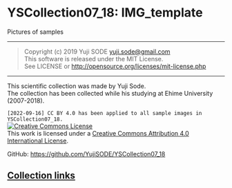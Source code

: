 # YSCollection07_18: IMG_template
Pictures of samples
______
>Copyright (c) 2019 Yuji SODE <yuji.sode@gmail.com>  
>This software is released under the MIT License.  
>See LICENSE or http://opensource.org/licenses/mit-license.php
______
This scientific collection was made by Yuji Sode.  
The collection has been collected while his studying at Ehime University (2007-2018).

`[2022-09-16] CC BY 4.0 has been applied to all sample images in YSCollection07_18.`  
<a rel="license" href="http://creativecommons.org/licenses/by/4.0/"><img alt="Creative Commons License" style="border-width:0" src="https://i.creativecommons.org/l/by/4.0/88x31.png" /></a><br />This work is licensed under a <a rel="license" href="http://creativecommons.org/licenses/by/4.0/">Creative Commons Attribution 4.0 International License</a>.

GitHub: https://github.com/YujiSODE/YSCollection07_18  
## [Collection links](https://github.com/YujiSODE/YSCollection07_18/wiki)
